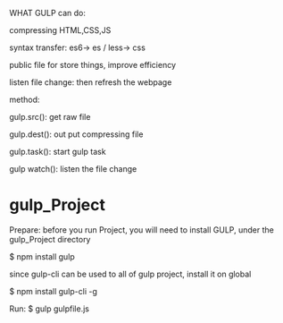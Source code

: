 WHAT GULP can do:

compressing HTML,CSS,JS

syntax transfer:  es6-> es / less-> css

public file for store things, improve efficiency

listen file change: then refresh the webpage



method:

gulp.src(): get raw file

gulp.dest(): out put compressing file

gulp.task(): start gulp task

gulp watch(): listen the file change


# gulp_Project

Prepare:
before you run Project, you will need to install GULP,
under the gulp_Project directory 


$ npm install gulp



since gulp-cli can be used to all of gulp project, install it on global


$ npm install gulp-cli -g

Run:
$ gulp gulpfile.js
